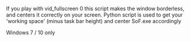 If you play with vid_fullscreen 0 this script makes the window borderless, and centers it correctly on your screen.
Python script is used to get your 'working space' (minus task bar height) and center SoF.exe accordingly

Windows 7 / 10 only
